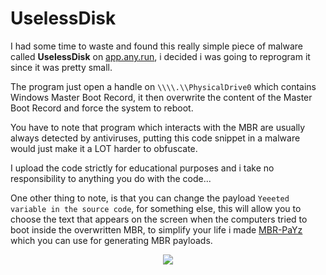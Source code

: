 # UselessDisk
I had some time to waste and found this really simple piece of malware called **UselessDisk** on [app.any.run](https://app.any.run), i decided i was going to reprogram it since it was pretty small.

The program just open a handle on `\\\\.\\PhysicalDrive0` which contains Windows Master Boot Record, it then overwrite the content of the Master Boot Record and force the system to reboot.

You have to note that program which interacts with the MBR are usually always detected by antiviruses, putting this code snippet in a malware would just make it a LOT harder to obfuscate. 

I upload the code strictly for educational purposes and i take no responsibility to anything you do with the code...

One other thing to note, is that you can change the payload `Yeeeted variable in the source code`, for something else, this will allow you to choose the text that appears on the screen when the computers tried to boot inside the overwritten MBR, to simplify your life i made [MBR-PaYz](https://github.com/memzer0x/MBR-PaYz) which you can use for generating MBR payloads.

<p align="center">
  <img src="https://cdn.discordapp.com/attachments/895523353316716605/921402395769077760/unknown.png"/>
</p>
